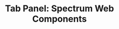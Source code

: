 ---
layout: examples.njk
title: 'Tab Panel: Spectrum Web Components'
displayName: Tab Panel
componentName: tab-panel
componentHeading: sp-tab-panel
tags:
  - component-examples
---